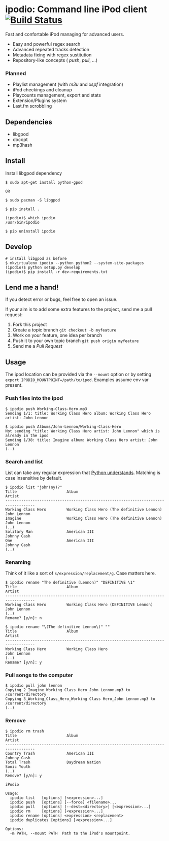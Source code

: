 # ipodio: Command line iPod client [![Build Status](https://travis-ci.org/jvrsantacruz/ipodio.png?branch=master)](https://travis-ci.org/jvrsantacruz/ipodio)

Fast and confortable iPod managing for advanced users.

- Easy and powerful regex search
- Advanced repeated tracks detection
- Metadata fixing with regex sustitution
- Repository-like concepts ( *push*, *pull*, ...)

### Planned

- Playlist management (with *m3u* and *xspf* integration)
- iPod checkings and cleanup
- Playcounts management, export and stats
- Extension/Plugins system
- Last.fm scrobbling

## Dependencies

- libgpod
- docopt
- mp3hash

## Install

Install libgpod dependency

```shell
$ sudo apt-get install python-gpod

OR

$ sudo pacman -S libgpod
```

```shell
$ pip install .

(ipodio)$ which ipodio
/usr/bin/ipodio

$ pip uninstall ipodio
```

## Develop

```shell
# install libgpod as before
$ mkvirtualenv ipodio --python python2 --system-site-packages
(ipodio)$ python setup.py develop
(ipodio)$ pip install -r dev-requirements.txt
```

## Lend me a hand!

If you detect error or bugs, feel free to open an issue.

If your aim is to add some extra features to the project, send me a pull request:

1. Fork this project
1. Create a topic branch `git checkout -b myfeature`
1. Work on your feature, one idea per branch
1. Push it to your own topic branch `git push origin myfeature`
1. Send me a *Pull Request*



## Usage

The ipod location can be provided via the `--mount` option or by setting `export IPODIO_MOUNTPOINT=/path/to/ipod`.
Examples assume env var present.

### Push files into the ipod

```shell
$ ipodio push Working-Class-Hero.mp3
Sending 1/1: title: Working Class Hero album: Working Class Hero artist: John Lennon
```

```shell
$ ipodio push Albums/John-Lennon/Working-Class-Hero
Not sending "title: Working Class Hero artist: John Lennon" which is already in the ipod
Sending 1/38: title: Imagine album: Working Class Hero artist: John Lennon
(..)
```

### Search and list

List can take any regular expression that [Python understands](http://docs.python.org/dev/howto/regex.html).
Matching is case insensitive by default.

```
$ ipodio list "john(ny)?"
Title                      Album                                       Artist
-----------------------------------------------------------------------------------
Working Class Hero         Working Class Hero (The definitive Lennon)  John Lennon
Imagine                    Working Class Hero (The definitive Lennon)  John Lennon
(..)
Solitary Man               American III                                Johnny Cash
One                        American III                                Johnny Cash
(..)
```

### Renaming

Think of it like a sort of `s/expression/replacement/g`. Case matters here.

```
$ ipodio rename "The definitive (Lennon)" "DEFINITIVE \1"
Title                      Album                                       Artist
-----------------------------------------------------------------------------------
Working Class Hero         Working Class Hero (DEFINITIVE Lennon)      John Lennon
(..)
Rename? [y/n]: n
```

```
$ ipodio rename "\(The definitive Lennon\)" ""
Title                      Album                                       Artist
-----------------------------------------------------------------------------------
Working Class Hero         Working Class Hero                          John Lennon
(..)
Rename? [y/n]: y
```

### Pull songs to the computer

```
$ ipodio pull john lennon
Copying 2_Imagine_Working Class Hero_John Lennon.mp3 to /current/directory
Copying 3_Working_Class_Hero_Working Class Hero_John Lennon.mp3 to /current/directory
(..)
```

### Remove

```
$ ipodio rm trash
Title                      Album                                       Artist
-----------------------------------------------------------------------------------
Country Trash              American III                                Johnny Cash
Total Trash                Daydream Nation                             Sonic Youth
(..)
Remove? [y/n]: y
```

```
iPodio

Usage:
  ipodio list   [options] [<expression>...]
  ipodio push   [options] [--force] <filename>...
  ipodio pull   [options] [--dest=<directory>] [<expression>...]
  ipodio rm     [options] [<expression>...]
  ipodio rename [options] <expression> <replacement>
  ipodio duplicates [options] [<expression>...]

Options:
  -m PATH, --mount PATH  Path to the iPod's mountpoint.
```
